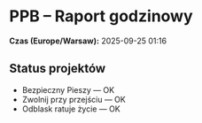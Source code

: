# PPB – Raport godzinowy
**Czas (Europe/Warsaw):** 2025-09-25 01:16

## Status projektów
- Bezpieczny Pieszy — OK
- Zwolnij przy przejściu — OK
- Odblask ratuje życie — OK

